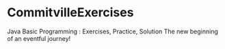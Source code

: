 # CommitvilleExercises
 Java Basic Programming : Exercises, Practice, Solution
The new beginning of an eventful journey!
